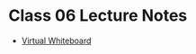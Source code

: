 # Class 06 Lecture Notes

* [Virtual Whiteboard](https://projects.invisionapp.com/freehand/document/lne6sY3fv)

